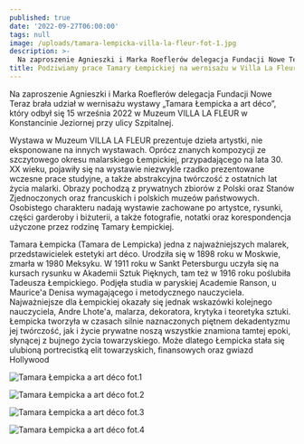 ```yaml
---
published: true
date: '2022-09-27T06:00:00'
tags: null
image: /uploads/tamara-lempicka-villa-la-fleur-fot-1.jpg
description: >-
  Na zaproszenie Agnieszki i Marka Roeflerów delegacja Fundacji Nowe Teraz brała udział w wernisażu wystawy „Tamara Łempicka a art déco”, który odbył się 15 września 2022 w Muzeum VILLA LA FLEUR w Konstancinie Jeziornej przy ulicy Szpitalnej. 
title: Podziwiamy prace Tamary Łempickiej na wernisażu w Villa La Fleur
---
```


Na zaproszenie Agnieszki i Marka Roeflerów delegacja Fundacji Nowe Teraz brała udział w wernisażu wystawy „Tamara Łempicka a art déco”, który odbył się 15 września 2022 w Muzeum VILLA LA FLEUR w Konstancinie Jeziornej przy ulicy Szpitalnej.

Wystawa w Muzeum VILLA LA FLEUR prezentuje dzieła artystki, nie eksponowane na innych wystawach. Oprócz znanych kompozycji ze szczytowego okresu malarskiego Łempickiej, przypadającego na lata 30. XX wieku, pojawiły się na wystawie niezwykle rzadko prezentowane wczesne prace studyjne, a także abstrakcyjna twórczość z ostatnich lat życia malarki.
Obrazy pochodzą z prywatnych zbiorów z Polski oraz Stanów Zjednoczonych oraz francuskich i polskich muzeów państwowych. Osobistego charakteru nadają wystawie zachowane po artystce, rysunki, części garderoby i biżuterii, a także fotografie, notatki oraz korespondencja użyczone przez rodzinę Tamary Łempickiej.

Tamara Łempicka (Tamara de Lempicka) jedna z najważniejszych malarek, przedstawicielek estetyki art déco. Urodziła się w 1898 roku w Moskwie, zmarła w 1980 Meksyku. W 1911 roku w Sankt Petersburgu uczyła się na kursach rysunku w Akademii Sztuk Pięknych, tam też w 1916 roku poślubiła Tadeusza Łempickiego. Podjęła studia w paryskiej Academie Ranson, u Maurice'a Denisa wymagającego i metodycznego nauczyciela. Najważniejsze dla Łempickiej okazały się jednak wskazówki kolejnego nauczyciela, Andre Lhote'a, malarza, dekoratora, krytyka i teoretyka sztuki. Łempicka tworzyła w czasach silnie naznaczonych piętnem dekadentyzmu jej twórczość, jak i życie prywatne noszą wszystkie znamiona tamtej epoki, słynącej z bujnego życia towarzyskiego. Może dlatego Łempicka stała się ulubioną portrecistką elit towarzyskich, finansowych oraz gwiazd Hollywood

![Tamara Łempicka a art déco fot.1](/uploads/tamara-lempicka-villa-la-fleur-fot-2.jpg)

![Tamara Łempicka a art déco fot.2](/uploads/tamara-lempicka-villa-la-fleur-fot-3.jpg)

![Tamara Łempicka a art déco fot.3](/uploads/tamara-lempicka-villa-la-fleur-fot-4.jpg)

![Tamara Łempicka a art déco fot.4](/uploads/tamara-lempicka-villa-la-fleur-fot-5.jpg)